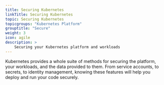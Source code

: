 ```yaml
---
title: Securing Kubernetes
linkTitle: Securing Kubernetes
topic: Securing Kubernetes
topicgroups: "Kubernetes Platform"
grouptitle: "Secure"
weight: 3
icon: agile
description: >
    Securing your Kubernetes platform and workloads
---
```


Kubernetes provides a whole suite of methods for securing the platform, your workloads, and the data provided to them. From service accounts, to secrets, to identity management, knowing these features will help you deploy and run your code securely. 